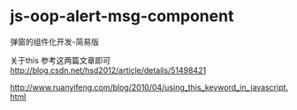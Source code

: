 # js-oop-alert-msg-component
弹窗的组件化开发-简易版

关于this 参考这两篇文章即可
http://blog.csdn.net/hsd2012/article/details/51498421

http://www.ruanyifeng.com/blog/2010/04/using_this_keyword_in_javascript.html
